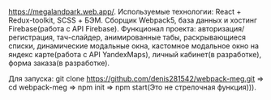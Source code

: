 https://megalandpark.web.app/. Используемые технологии: React + Redux-toolkit, SCSS + БЭМ. Сборщик Webpack5, база данных и хостинг Firebase(работа с API Firebase). 
Функционал проекта: авторизация/регистрация, тач-слайдер, анимированные табы, раскрывающиеся списки, динамические модальные окна, кастомное модальное окно на яндекс карте(работа с API YandexMaps), личный кабинет(в разработке), форма заказа(в разработке). 

Для запуска: 
  git clone https://github.com/denis281542/webpack-meg.git => cd webpack-meg => npm init => npm start(Это не стрелочная функция))). 
